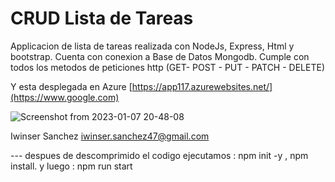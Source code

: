 # CRUD Lista de Tareas

  Applicacion de lista de tareas realizada con NodeJs, Express, Html y bootstrap. 
  Cuenta con conexion a Base de Datos Mongodb.
  Cumple con todos los metodos de peticiones http (GET- POST - PUT - PATCH - DELETE)
  
  Y esta desplegada en Azure [https://app117.azurewebsites.net/](https://www.google.com)
  
![Screenshot from 2023-01-07 20-48-08](https://user-images.githubusercontent.com/77251836/211177105-b5a2e2fe-576a-4934-9438-c543a930f152.png)



Iwinser Sanchez
<iwinser.sanchez47@gmail.com>


--- despues de descomprimido el codigo ejecutamos : npm init -y , npm install.
 y luego : npm run start
